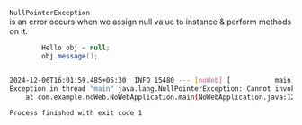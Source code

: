 `NullPointerException`  
is an error occurs when we assign null value to instance & perform methods on it.    
```java  
		Hello obj = null;
		obj.message();
```  
```bash  

2024-12-06T16:01:59.485+05:30  INFO 15480 --- [noWeb] [           main] com.example.noWeb.NoWebApplication       : Started NoWebApplication in 2.318 seconds (process running for 3.324)
Exception in thread "main" java.lang.NullPointerException: Cannot invoke "com.example.noWeb.Hello.message()" because "obj" is null
	at com.example.noWeb.NoWebApplication.main(NoWebApplication.java:12)

Process finished with exit code 1
```